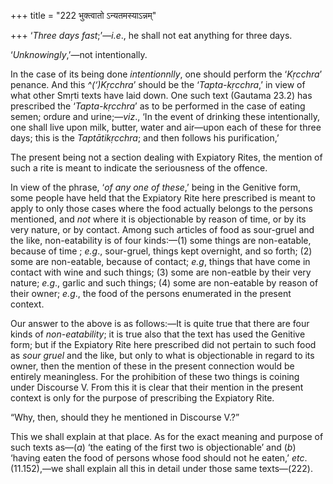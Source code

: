 +++
title = "222 भुक्त्वातो ऽन्यतमस्याऽन्नम्"

+++
‘*Three days fast*;’—*i.e*., he shall not eat anything for three days.

‘*Unknowingly*,’—not intentionally.

In the case of its being done *intentionnlly*, one should perform the
‘*Kṛcchra*’ penance. And this *^(‘)Kṛcchra*’ should be the
‘*Tapta-kṛcchra*,’ in view of what other Smṛti texts have laid down. One
such text (Gautama 23.2) has prescribed the ‘*Tapta-kṛcchra*’ as to be
performed in the case of eating semen; ordure and urine;—*viz*., ‘In the
event of drinking these intentionally, one shall live upon milk, butter,
water and air—upon each of these for three days; this is the
*Taptātikṛcchra*; and then follows his purification,’

The present being not a section dealing with Expiatory Rites, the
mention of such a rite is meant to indicate the seriousness of the
offence.

In view of the phrase, ‘*of any one of these*,’ being in the Genitive
form, some people have held that the Expiatory Rite here prescribed is
meant to apply to only those cases where the food actually belongs to
the persons mentioned, and *not* where it is objectionable by reason of
time, or by its very nature, or by contact. Among such articles of food
as sour-gruel and the like, non-eatability is of four kinds:—(1) some
things are non-eatable, because of time ; *e.g*., sour-gruel, things
kept overnight, and so forth; (2) some are non-eatable, because of
contact; *e.g*, things that have come in contact with wine and such
things; (3) some are non-eatble by their very nature; *e.g*., garlic and
such things; (4) some are non-eatable by reason of their owner; *e.g*.,
the food of the persons enumerated in the present context.

Our answer to the above is as follows:—It is quite true that there are
four kinds of *non-eatability*; it is true also that the text has used
the Genitive form; but if the Expiatory Rite here prescribed did not
pertain to such food as *sour gruel* and the like, but only to what is
objectionable in regard to its owner, then the mention of these in the
present connection would be entirely meaningless. For the prohibition of
these two things is coining under Discourse V. From this it is clear
that their mention in the present context is only for the purpose of
prescribing the Expiatory Rite.

“Why, then, should they he mentioned in Discourse V.?”

This we shall explain at that place. As for the exact meaning and
purpose of such texts as—(*a*) ‘the eating of the first two is
objectionable’ and (*b*) ‘having eaten the food of persons whose food
should not he eaten,’ *etc*. (11.152),—we shall explain all this in
detail under those same texts—(222).


